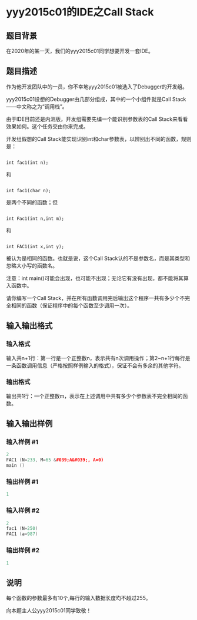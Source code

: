# yyy2015c01的IDE之Call Stack

## 题目背景

在2020年的某一天，我们的yyy2015c01同学想要开发一套IDE。

## 题目描述

作为他开发团队中的一员，你不幸地yyy2015c01被选入了Debugger的开发组。

yyy2015c01设想的Debugger由几部分组成，其中的一个小组件就是Call Stack——中文称之为“调用栈”。

由于IDE目前还是内测版，开发组需要先编一个能识别参数表的Call Stack来看看效果如何。这个任务交由你来完成。

开发组假想的Call Stack能实现识别int和char参数表，以辨别出不同的函数，规则是：

```

int fac1(int n);

```

和

```

int fac1(char n);

```

是两个不同的函数；但

```

int Fac1(int n,int m);

```

和

```

int FAC1(int x,int y);

```

被认为是相同的函数。也就是说，这个Call Stack认的不是参数名，而是其类型和忽略大小写的函数名。

注意：int main()可能会出现，也可能不出现；无论它有没有出现，都不能将其算入函数中。

请你编写一个Call Stack，并在所有函数调用完后输出这个程序一共有多少个不完全相同的函数（保证程序中的每个函数至少调用一次）。

## 输入输出格式

### 输入格式

输入共n+1行：第一行是一个正整数n，表示共有n次调用操作；第2~n+1行每行是一条函数调用信息（严格按照样例输入的格式），保证不会有多余的其他字符。

### 输出格式

输出共1行：一个正整数m，表示在上述调用中共有多少个参数表不完全相同的函数。

## 输入输出样例

### 输入样例 #1

```cpp
2
FAC1 (N=233, M=65 &#039;A&#039;, A=0)
main ()
```


### 输出样例 #1

```cpp
1
```


### 输入样例 #2

```cpp
2
fac1 (N=250)
FAC1 (a=987)
```


### 输出样例 #2

```cpp
1
```


## 说明

每个函数的参数最多有10个,每行的输入数据长度均不超过255。

向本题主人公yyy2015c01同学致敬！

